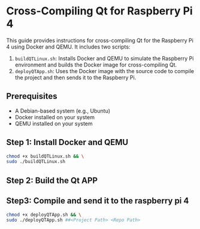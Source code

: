 # Cross-Compiling Qt for Raspberry Pi 4

This guide provides instructions for cross-compiling Qt for the Raspberry Pi 4 using Docker and QEMU. It includes two scripts:
1. `buildQTLinux.sh`: Installs Docker and QEMU to simulate the Raspberry Pi environment and builds the Docker image for cross-compiling Qt.
2. `deployQTApp.sh`: Uses the Docker image with the source code to compile the project and then sends it to the Raspberry Pi.

## Prerequisites

- A Debian-based system (e.g., Ubuntu)
- Docker installed on your system
- QEMU installed on your system

## Step 1: Install Docker and QEMU

```bash
chmod +x buildQTLinux.sh && \
sudo ./buildQTLinux.sh
```

## Step 2: Build the Qt APP


## Step3: Compile and send it to the raspberry pi 4

```bash
chmod +x deployQTApp.sh && \
sudo ./deployQTApp.sh ##<Project Path> <Repo Path>
```

